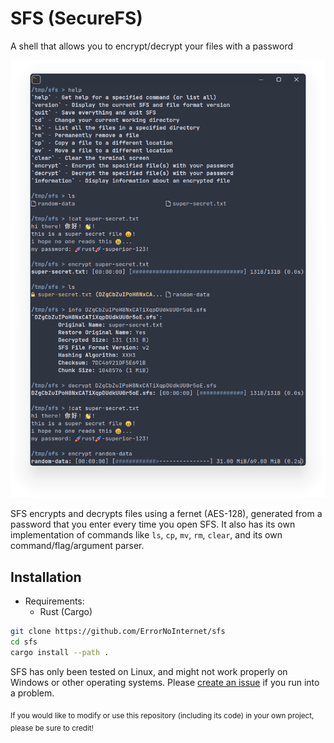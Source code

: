 # SFS (SecureFS)
A shell that allows you to encrypt/decrypt your files with a password

![SFS Showcase](./showcase.png)

SFS encrypts and decrypts files using a fernet (AES-128), generated from a password that you enter every time you open SFS. It also has its own implementation of commands like `ls`, `cp`, `mv`, `rm`, `clear`, and its own command/flag/argument parser.

## Installation
- Requirements:
	- Rust (Cargo)

```sh
git clone https://github.com/ErrorNoInternet/sfs
cd sfs
cargo install --path .
```

SFS has only been tested on Linux, and might not work properly on Windows or other operating systems. Please [create an issue](https://github.com/ErrorNoInternet/sfs/issues/new) if you run into a problem.

<sub>If you would like to modify or use this repository (including its code) in your own project, please be sure to credit!</sub>
